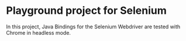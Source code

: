 # Playground project for Selenium

In this project, Java Bindings for the Selenium Webdriver are tested with Chrome in headless mode.